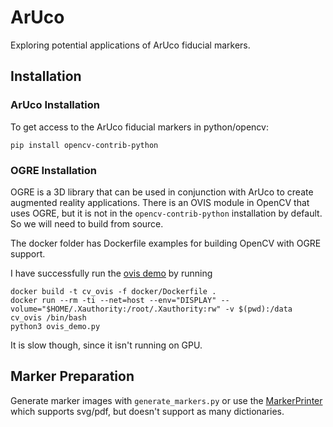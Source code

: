# ArUco

Exploring potential applications of ArUco fiducial markers.

## Installation

### ArUco Installation

To get access to the ArUco fiducial markers in python/opencv:

```
pip install opencv-contrib-python
```

### OGRE Installation

OGRE is a 3D library that can be used in conjunction with ArUco to create augmented reality
applications.  There is an OVIS module in OpenCV that uses OGRE, but it is not in the
`opencv-contrib-python` installation by default.  So we will need to build from source.

The docker folder has Dockerfile examples for building OpenCV with OGRE support.

I have successfully run the [ovis demo](https://github.com/opencv/opencv_contrib/blob/master/modules/ovis/samples/ovis_demo.py)
by running

```
docker build -t cv_ovis -f docker/Dockerfile .
docker run --rm -ti --net=host --env="DISPLAY" --volume="$HOME/.Xauthority:/root/.Xauthority:rw" -v $(pwd):/data cv_ovis /bin/bash
python3 ovis_demo.py
```

It is slow though, since it isn't running on GPU.

## Marker Preparation

Generate marker images with `generate_markers.py` or use the [MarkerPrinter](https://github.com/opencv/opencv_contrib/tree/master/modules/aruco/misc/pattern_generator)
which supports svg/pdf, but doesn't support as many dictionaries.


